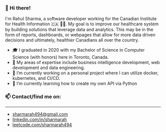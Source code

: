 ### 👋 Hi there! 

I'm Rahul Sharma, a software developer working for the Canadian Institute for Health Information :canada: 👨‍⚕️. My goal is to improve our healthcare system by building solutions that leverage data and analytics. This may be in the form of reports, dashboards, or webpages that allow for more data driven decisions and ultimately, healthier Canadians all over the country. 

- 🎓 I graduated in 2020 with my Bachelor of Science in Computer Science (with honors) here in Toronto, Canada.
- 💼 My areas of expertise include business intelligence development, web development and data engineering.
- 🔭 I’m currently working on a personal project where I can utilize docker, kubernetes, and CI/CD. 
- 🌱 I’m currently learning how to create my own API via Python

### 📫 Contact/find me on:
---
- [sharmarah494@gmail.com](sharmarah494@gmail.com)
- [linkedin.com/in/sharmarah](https://www.linkedin.com/in/sharmarah/)
- [leetcode.com/sharmarah494](https://leetcode.com/sharmarah494/)

